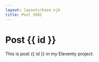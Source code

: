 ```yaml
---
layout: layouts/base.njk
title: Post 3582
---
```


# Post {{ id }}

This is post {{ id }} in my Eleventy project.
